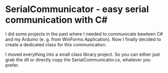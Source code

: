 # SerialCommunicator - easy serial communication with C#

I did some projects in the past where I needed to communicate bewteen C# and my Arduino (e. g. from WinForms Application).
Now I finally decided to create a dedicated class for this communication.

I moved everything into a small class library project. So you can either just grab the dll or directly copy the SerialCommunicator.cs, whatever you prefer.

